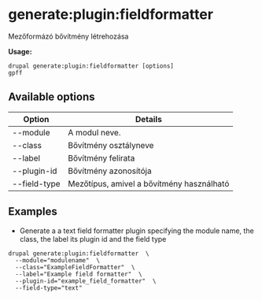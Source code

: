 # generate:plugin:fieldformatter
Mezőformázó bővítmény létrehozása

**Usage:**
```
drupal generate:plugin:fieldformatter [options]
gpff
```

## Available options
Option | Details
-------|-------------
--module | A modul neve.
--class | Bővítmény osztályneve
--label | Bővítmény felirata
--plugin-id | Bővítmény azonosítója
--field-type | Mezőtípus, amivel a bővítmény használható

## Examples
* Generate a a text field formatter plugin specifying the module name, the class, the label its plugin id and the field type
```
drupal generate:plugin:fieldformatter  \
  --module="modulename"  \
  --class="ExampleFieldFormatter"  \
  --label="Example field formatter"  \
  --plugin-id="example_field_formatter"  \
  --field-type="text"
```
